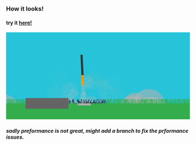 ### How it looks!

#### try it [here!](https://victordigital.github.io/rocketGame/)

![how it looks!](https://github.com/victorDigital/p5.js-Experiments/blob/main/rocketGame/how%20it%20looks.png?raw=true)

##### sadly preformance is not great, might add a branch to fix the prformance issues.


